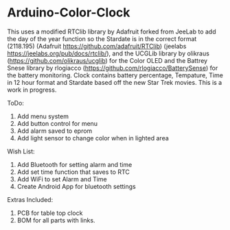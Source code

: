 # Arduino-Color-Clock

This uses a modified RTClib library by Adafruit forked from JeeLab to add the day of the year function so the Stardate is in the correct format (2118.195) (Adafruit https://github.com/adafruit/RTClib) (jeelabs https://jeelabs.org/pub/docs/rtclib/), and the UCGLib library by olikraus (https://github.com/olikraus/ucglib) for the Color OLED and the Battrey Snese library  by rlogiacco (https://github.com/rlogiacco/BatterySense) for the battery monitoring.
Clock contains battery percentage, Tempature, Time in 12 hour format and Stardate based off the new Star Trek movies.
This is a work in progress.

ToDo:
1. Add menu system
2. Add button control for menu
3. Add alarm saved to eprom
3. Add light sensor to change color when in lighted area

Wish List:
1. Add Bluetooth for setting alarm and time
2. Add set time function that saves to RTC
3. Add WiFi to set Alarm and Time
4. Create Android App for bluetooth settings

Extras Included:
1. PCB for table top clock
2. BOM for all parts with links.
